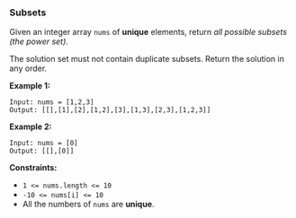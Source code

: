 ### Subsets

Given an integer array `nums` of **unique** elements, return *all possible subsets (the power set)*.

The solution set must not contain duplicate subsets. Return the solution in any order.

**Example 1:**

```
Input: nums = [1,2,3]
Output: [[],[1],[2],[1,2],[3],[1,3],[2,3],[1,2,3]]
```

**Example 2:**

```
Input: nums = [0]
Output: [[],[0]]
```

**Constraints:**

*   `1 <= nums.length <= 10`
*   `-10 <= nums[i] <= 10`
*   All the numbers of `nums` are **unique**.
